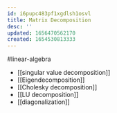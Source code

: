 ```yaml
---
id: i6pupc483pf1xgdlsh1osvl
title: Matrix Decomposition
desc: ''
updated: 1656470562170
created: 1654530813333
---
```

#linear-algebra 
- [[singular value decomposition]]
- [[Eigendecomposition]]
- [[Cholesky decomposition]]
- [[LU decomposition]]
- [[diagonalization]]
